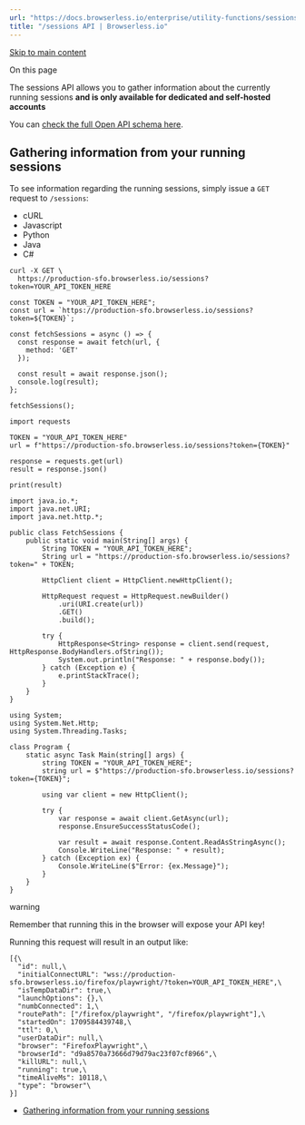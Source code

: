 ```yaml
---
url: "https://docs.browserless.io/enterprise/utility-functions/sessions"
title: "/sessions API | Browserless.io"
---
```


[Skip to main content](https://docs.browserless.io/enterprise/utility-functions/sessions#__docusaurus_skipToContent_fallback)

On this page

The sessions API allows you to gather information about the currently running sessions **and is only available for dedicated and self-hosted accounts**

You can [check the full Open API schema here](https://docs.browserless.io/open-api#tag/Management-REST-APIs/paths/~1sessions/get).

## Gathering information from your running sessions [​](https://docs.browserless.io/enterprise/utility-functions/sessions\#gathering-information-from-your-running-sessions "Direct link to Gathering information from your running sessions")

To see information regarding the running sessions, simply issue a `GET` request to `/sessions`:

- cURL
- Javascript
- Python
- Java
- C#

```codeBlockLines_p187
curl -X GET \
  https://production-sfo.browserless.io/sessions?token=YOUR_API_TOKEN_HERE

```

```codeBlockLines_p187
const TOKEN = "YOUR_API_TOKEN_HERE";
const url = `https://production-sfo.browserless.io/sessions?token=${TOKEN}`;

const fetchSessions = async () => {
  const response = await fetch(url, {
    method: 'GET'
  });

  const result = await response.json();
  console.log(result);
};

fetchSessions();

```

```codeBlockLines_p187
import requests

TOKEN = "YOUR_API_TOKEN_HERE"
url = f"https://production-sfo.browserless.io/sessions?token={TOKEN}"

response = requests.get(url)
result = response.json()

print(result)

```

```codeBlockLines_p187
import java.io.*;
import java.net.URI;
import java.net.http.*;

public class FetchSessions {
    public static void main(String[] args) {
        String TOKEN = "YOUR_API_TOKEN_HERE";
        String url = "https://production-sfo.browserless.io/sessions?token=" + TOKEN;

        HttpClient client = HttpClient.newHttpClient();

        HttpRequest request = HttpRequest.newBuilder()
            .uri(URI.create(url))
            .GET()
            .build();

        try {
            HttpResponse<String> response = client.send(request, HttpResponse.BodyHandlers.ofString());
            System.out.println("Response: " + response.body());
        } catch (Exception e) {
            e.printStackTrace();
        }
    }
}

```

```codeBlockLines_p187
using System;
using System.Net.Http;
using System.Threading.Tasks;

class Program {
    static async Task Main(string[] args) {
        string TOKEN = "YOUR_API_TOKEN_HERE";
        string url = $"https://production-sfo.browserless.io/sessions?token={TOKEN}";

        using var client = new HttpClient();

        try {
            var response = await client.GetAsync(url);
            response.EnsureSuccessStatusCode();

            var result = await response.Content.ReadAsStringAsync();
            Console.WriteLine("Response: " + result);
        } catch (Exception ex) {
            Console.WriteLine($"Error: {ex.Message}");
        }
    }
}

```

warning

Remember that running this in the browser will expose your API key!

Running this request will result in an output like:

```codeBlockLines_p187
[{\
  "id": null,\
  "initialConnectURL": "wss://production-sfo.browserless.io/firefox/playwright/?token=YOUR_API_TOKEN_HERE",\
  "isTempDataDir": true,\
  "launchOptions": {},\
  "numbConnected": 1,\
  "routePath": ["/firefox/playwright", "/firefox/playwright"],\
  "startedOn": 1709584439748,\
  "ttl": 0,\
  "userDataDir": null,\
  "browser": "FirefoxPlaywright",\
  "browserId": "d9a8570a73666d79d79ac23f07cf8966",\
  "killURL": null,\
  "running": true,\
  "timeAliveMs": 10118,\
  "type": "browser"\
}]

```

- [Gathering information from your running sessions](https://docs.browserless.io/enterprise/utility-functions/sessions#gathering-information-from-your-running-sessions)